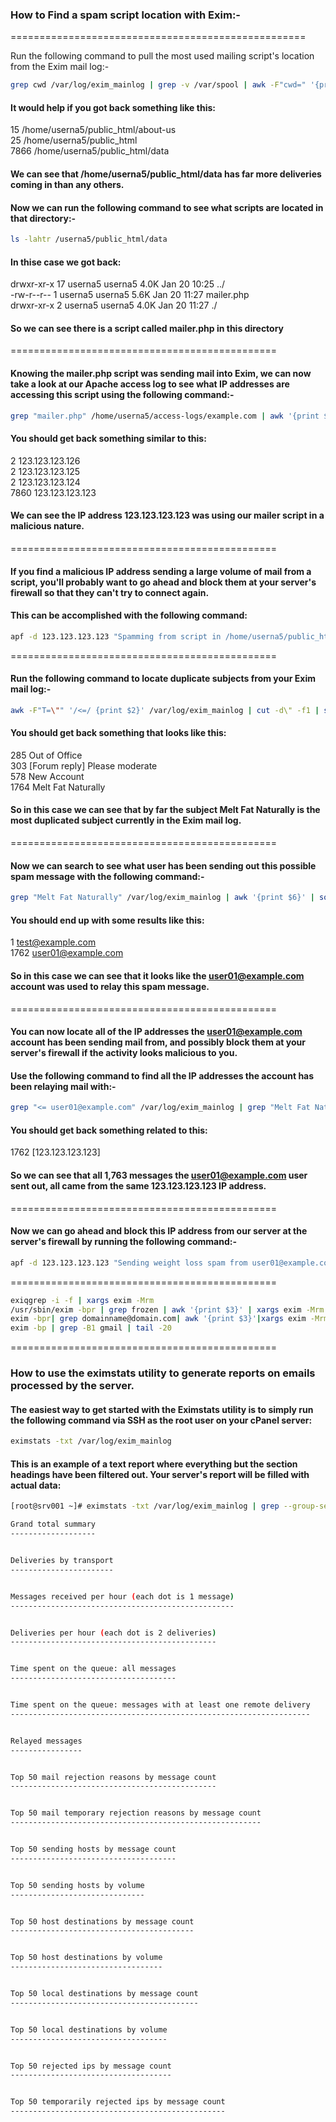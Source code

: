 ### How to Find a spam script location with Exim:-
===================================================

Run the following command to pull the most used mailing script's location from the Exim mail log:-
```sh
grep cwd /var/log/exim_mainlog | grep -v /var/spool | awk -F"cwd=" '{print $2}' | awk '{print $1}' | sort | uniq -c | sort -n
```
#### It would help if you got back something like this:
15 /home/userna5/public_html/about-us <br>
25 /home/userna5/public_html <br>
7866 /home/userna5/public_html/data <br>

#### We can see that /home/userna5/public_html/data has far more deliveries coming in than any others.


#### Now we can run the following command to see what scripts are located in that directory:-
```sh
ls -lahtr /userna5/public_html/data
```

#### In thise case we got back:
drwxr-xr-x 17 userna5 userna5 4.0K Jan 20 10:25 ../ <br>
-rw-r--r-- 1 userna5 userna5 5.6K Jan 20 11:27 mailer.php <br>
drwxr-xr-x 2 userna5 userna5 4.0K Jan 20 11:27 ./ <br>

#### So we can see there is a script called mailer.php in this directory

==============================================

#### Knowing the mailer.php script was sending mail into Exim, we can now take a look at our Apache access log to see what IP addresses are accessing this script using the following command:-
```sh
grep "mailer.php" /home/userna5/access-logs/example.com | awk '{print $1}' | sort -n | uniq -c | sort -n
```

#### You should get back something similar to this:

2 123.123.123.126 <br>
2 123.123.123.125 <br>
2 123.123.123.124 <br>
7860 123.123.123.123 <br>

#### We can see the IP address 123.123.123.123 was using our mailer script in a malicious nature.

==============================================

#### If you find a malicious IP address sending a large volume of mail from a script, you'll probably want to go ahead and block them at your server's firewall so that they can't try to connect again.

#### This can be accomplished with the following command:
```sh
apf -d 123.123.123.123 "Spamming from script in /home/userna5/public_html/data"
```

==============================================

#### Run the following command to locate duplicate subjects from your Exim mail log:-
```sh
awk -F"T=\"" '/<=/ {print $2}' /var/log/exim_mainlog | cut -d\" -f1 | sort | uniq -c | sort -n
```

#### You should get back something that looks like this:

285 Out of Office <br>
303 [Forum reply] Please moderate <br>
578 New Account <br>
1764 Melt Fat Naturally <br>

#### So in this case we can see that by far the subject Melt Fat Naturally is the most duplicated subject currently in the Exim mail log.

==============================================

#### Now we can search to see what user has been sending out this possible spam message with the following command:-
```sh
grep "Melt Fat Naturally" /var/log/exim_mainlog | awk '{print $6}' | sort | uniq -c | sort -n
```

#### You should end up with some results like this:

1 test@example.com <br>
1762 user01@example.com <be>

#### So in this case we can see that it looks like the user01@example.com account was used to relay this spam message.

==============================================

#### You can now locate all of the IP addresses the user01@example.com account has been sending mail from, and possibly block them at your server's firewall if the activity looks malicious to you.

#### Use the following command to find all the IP addresses the account has been relaying mail with:-
```sh
grep "<= user01@example.com" /var/log/exim_mainlog | grep "Melt Fat Naturally" | grep -o "\[[0-9.]*\]" | sort -n | uniq -c | sort -n
```

#### You should get back something related to this:

1762 [123.123.123.123]

#### So we can see that all 1,763 messages the user01@example.com user sent out, all came from the same 123.123.123.123 IP address.

==============================================

#### Now we can go ahead and block this IP address from our server at the server's firewall by running the following command:-
```sh
apf -d 123.123.123.123 "Sending weight loss spam from user01@example.com"
```

==============================================

```sh
exiqgrep -i -f | xargs exim -Mrm                                            =====>  (remove all mail with frozen)
/usr/sbin/exim -bpr | grep frozen | awk '{print $3}' | xargs exim -Mrm      =====>  (Remove frozen mails)
exim -bpr| grep domainname@domain.com| awk '{print $3}'|xargs exim -Mrm     =====>  (Remove mail queue for particular email account)
exim -bp | grep -B1 gmail | tail -20                                        =====>  (List of the Gmail ID to delivered)
```

==============================================

### How to use the eximstats utility to generate reports on emails processed by the server.

#### The easiest way to get started with the Eximstats utility is to simply run the following command via SSH as the root user on your cPanel server:
```sh
eximstats -txt /var/log/exim_mainlog
```

#### This is an example of a text report where everything but the section headings have been filtered out. Your server's report will be filled with actual data:
```sh
[root@srv001 ~]# eximstats -txt /var/log/exim_mainlog | grep --group-separator="" -B2 "^-"

Grand total summary
-------------------


Deliveries by transport
-----------------------


Messages received per hour (each dot is 1 message)
--------------------------------------------------


Deliveries per hour (each dot is 2 deliveries)
----------------------------------------------


Time spent on the queue: all messages
-------------------------------------


Time spent on the queue: messages with at least one remote delivery
-------------------------------------------------------------------


Relayed messages
----------------


Top 50 mail rejection reasons by message count
----------------------------------------------


Top 50 mail temporary rejection reasons by message count
--------------------------------------------------------


Top 50 sending hosts by message count
-------------------------------------


Top 50 sending hosts by volume
------------------------------


Top 50 host destinations by message count
-----------------------------------------


Top 50 host destinations by volume
----------------------------------


Top 50 local destinations by message count
------------------------------------------


Top 50 local destinations by volume
-----------------------------------


Top 50 rejected ips by message count
------------------------------------


Top 50 temporarily rejected ips by message count
------------------------------------------------
```
